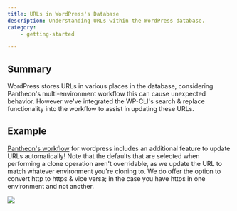 ```yaml
---
title: URLs in WordPress's Database
description: Understanding URLs within the WordPress database.
category:
    - getting-started

---
```


## Summary

WordPress stores URLs in various places in the database, considering Pantheon's multi-environment workflow this can cause unexpected behavior. However we've integrated the WP-CLI's search & replace functionality into the workflow to assist in updating these URLs.

## Example

[Pantheon's workflow](/docs/articles/sites/code/using-the-pantheon-workflow/) for wordpress includes an additional feature to update URLs automatically! Note that the defaults that are selected when performing a clone operation aren't overridable, as we update the URL to match whatever environment you're cloning to. We do offer the option to convert http to https & vice versa; in the case you have https in one environment and not another.

![](https://pantheon-systems.desk.com/customer/portal/attachments/272464)​
